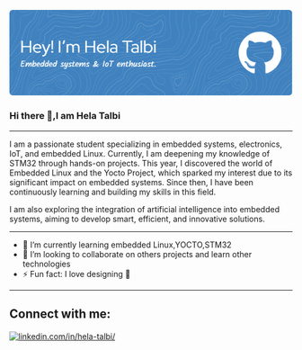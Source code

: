 ![Header](./github-header-image.png)

### Hi there 👋,I am Hela Talbi

---
I am a passionate student specializing in embedded systems, electronics, IoT, and embedded Linux. Currently, I am deepening my knowledge of STM32 through hands-on projects. This year, I discovered the world of Embedded Linux and the Yocto Project, which sparked my interest due to its significant impact on embedded systems. Since then, I have been continuously learning and building my skills in this field.

I am also exploring the integration of artificial intelligence into embedded systems, aiming to develop smart, efficient, and innovative solutions.


---



<!--
**hela45/hela45** is a ✨ _special_ ✨ repository because its `README.md` (this file) appears on your GitHub profile.-->
- 🌱 I’m currently learning  embedded Linux,YOCTO,STM32
- 👯 I’m looking to collaborate on others projects and learn other technologies
- ⚡ Fun fact: I love designing :eyes:
---
## <b> Connect with me:</b>
<p align="left">
<a href="https://www.linkedin.com/in/hela-talbi-886373162/" target="blank"><img align="center" src="https://raw.githubusercontent.com/rahuldkjain/github-profile-readme-generator/master/src/images/icons/Social/linked-in-alt.svg" alt="linkedin.com/in/hela-talbi/" height="40" width="40" /></a>

</p>

